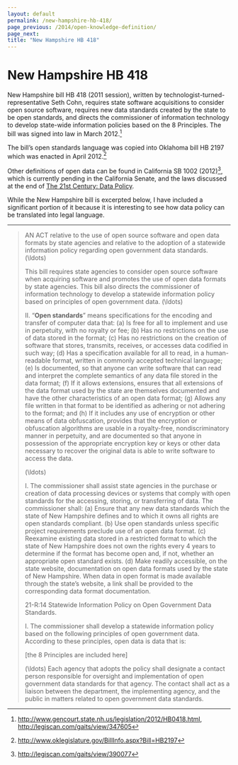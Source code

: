 ```yaml
---
layout: default
permalink: /new-hampshire-hb-418/
page_previous: /2014/open-knowledge-definition/
page_next: 
title: "New Hampshire HB 418"
---
```

New Hampshire HB 418
====================

New Hampshire bill HB 418 (2011 session), written by technologist-turned-representative Seth Cohn, requires state software acquisitions to consider open source software, requires new data standards created by the state to be open standards, and directs the commissioner of information technology to develop state-wide information policies based on the 8 Principles. The bill was signed into law in March 2012.[^1]

The bill’s open standards language was copied into Oklahoma bill HB 2197 which was enacted in April 2012.[^2]

Other definitions of open data can be found in California SB 1002 (2012)[^3], which is currently pending in the California Senate, and the laws discussed at the end of [The 21st Century: Data Policy](/2014/the-21st-century-data-policy/).

While the New Hampshire bill is excerpted below, I have included a significant portion of it because it is interesting to see how data policy can be translated into legal language.

* * * * *

> AN ACT relative to the use of open source software and open data formats by state agencies and relative to the adoption of a statewide information policy regarding open government data standards. \(\ldots\)
>
> This bill requires state agencies to consider open source software when acquiring software and promotes the use of open data formats by state agencies. This bill also directs the commissioner of information technology to develop a statewide information policy based on principles of open government data. \(\ldots\)
>
> II. “**Open standards**” means specifications for the encoding and transfer of computer data that: (a) Is free for all to implement and use in perpetuity, with no royalty or fee; (b) Has no restrictions on the use of data stored in the format; (c) Has no restrictions on the creation of software that stores, transmits, receives, or accesses data codified in such way; (d) Has a specification available for all to read, in a human-readable format, written in commonly accepted technical language; (e) Is documented, so that anyone can write software that can read and interpret the complete semantics of any data file stored in the data format; (f) If it allows extensions, ensures that all extensions of the data format used by the state are themselves documented and have the other characteristics of an open data format; (g) Allows any file written in that format to be identified as adhering or not adhering to the format; and (h) If it includes any use of encryption or other means of data obfuscation, provides that the encryption or obfuscation algorithms are usable in a royalty-free, nondiscriminatory manner in perpetuity, and are documented so that anyone in possession of the appropriate encryption key or keys or other data necessary to recover the original data is able to write software to access the data.
>
> \(\ldots\)
>
> I. The commissioner shall assist state agencies in the purchase or creation of data processing devices or systems that comply with open standards for the accessing, storing, or transferring of data. The commissioner shall: (a) Ensure that any new data standards which the state of New Hampshire defines and to which it owns all rights are open standards compliant. (b) Use open standards unless specific project requirements preclude use of an open data format. (c) Reexamine existing data stored in a restricted format to which the state of New Hampshire does not own the rights every 4 years to determine if the format has become open and, if not, whether an appropriate open standard exists. (d) Make readily accessible, on the state website, documentation on open data formats used by the state of New Hampshire. When data in open format is made available through the state’s website, a link shall be provided to the corresponding data format documentation.
>
> 21-R:14 Statewide Information Policy on Open Government Data Standards.
>
> I. The commissioner shall develop a statewide information policy based on the following principles of open government data. According to these principles, open data is data that is:
>
> [the 8 Principles are included here]
>
> \(\ldots\) Each agency that adopts the policy shall designate a contact person responsible for oversight and implementation of open government data standards for that agency. The contact shall act as a liaison between the department, the implementing agency, and the public in matters related to open government data standards.

[^1]: <http://www.gencourt.state.nh.us/legislation/2012/HB0418.html>, <http://legiscan.com/gaits/view/347605>

[^2]: <http://www.oklegislature.gov/BillInfo.aspx?Bill=HB2197>

[^3]: <http://legiscan.com/gaits/view/390077>


